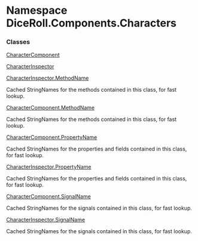 # <a id="DiceRoll_Components_Characters"></a> Namespace DiceRoll.Components.Characters

### Classes

 [CharacterComponent](DiceRoll.Components.Characters.CharacterComponent.md)

 [CharacterInspector](DiceRoll.Components.Characters.CharacterInspector.md)

 [CharacterInspector.MethodName](DiceRoll.Components.Characters.CharacterInspector.MethodName.md)

Cached StringNames for the methods contained in this class, for fast lookup.

 [CharacterComponent.MethodName](DiceRoll.Components.Characters.CharacterComponent.MethodName.md)

Cached StringNames for the methods contained in this class, for fast lookup.

 [CharacterComponent.PropertyName](DiceRoll.Components.Characters.CharacterComponent.PropertyName.md)

Cached StringNames for the properties and fields contained in this class, for fast lookup.

 [CharacterInspector.PropertyName](DiceRoll.Components.Characters.CharacterInspector.PropertyName.md)

Cached StringNames for the properties and fields contained in this class, for fast lookup.

 [CharacterComponent.SignalName](DiceRoll.Components.Characters.CharacterComponent.SignalName.md)

Cached StringNames for the signals contained in this class, for fast lookup.

 [CharacterInspector.SignalName](DiceRoll.Components.Characters.CharacterInspector.SignalName.md)

Cached StringNames for the signals contained in this class, for fast lookup.

